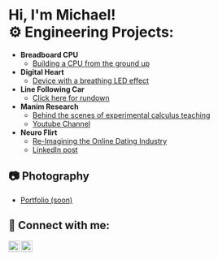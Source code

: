 <h1>Hi, I'm Michael! <br/><a 

<h2>⚙️ Engineering Projects:</h2>

- <b>Breadboard CPU </b>
  - [Building a CPU from the ground up](https://github.com/michaelp3tta/Breadboard-CPU)
- <b>Digital Heart </b>
  - [Device with a breathing LED effect](https://github.com/michaelp3tta/Digital-Heart)
- <b>Line Following Car</b>
  - [Click here for rundown](https://github.com/michaelp3tta/Line-Following-Car)
- <b>Manim Research </b>
  - [Behind the scenes of experimental calculus teaching](https://github.com/michaelp3tta/Manim-Research/blob/main/README.md)
  - [Youtube Channel](https://www.youtube.com/@michaelpetta9857)
- <b>Neuro Flirt </b>
  - [Re-Imagining the Online Dating Industry](https://github.com/michaelp3tta/NeuroHack)
  - [LinkedIn post](https://www.linkedin.com/feed/update/urn:li:activity:7170227623699079168/)

<h2>📷 Photography</h2>

- [Portfolio (soon)]()

<h2> 🤳 Connect with me:</h2>

[<img align="left" alt="JoshMadakor | YouTube" width="22px" src="https://cdn.jsdelivr.net/npm/simple-icons@v3/icons/youtube.svg" />][youtube]
[<img align="left" alt="JoshMadakor | LinkedIn" width="22px" src="https://cdn.jsdelivr.net/npm/simple-icons@v3/icons/linkedin.svg" />][linkedin]

[youtube]: https://www.youtube.com/@michaelpetta9857
[linkedin]: https://www.linkedin.com/in/michael-petta-3ab589272/

<!--
**joshmadakor1/joshmadakor1** is a ✨ _special_ ✨ repository because its `README.md` (this file) appears on your GitHub profile.

Here are some ideas to get you started:

- 🔭 I’m currently working on ...
- 🌱 I’m currently learning ...
- 👯 I’m looking to collaborate on ...
- 🤔 I’m looking for help with ...
- 💬 Ask me about ...
- 📫 How to reach me: ...
- 😄 Pronouns: ...
- ⚡ Fun fact: ...
-->
